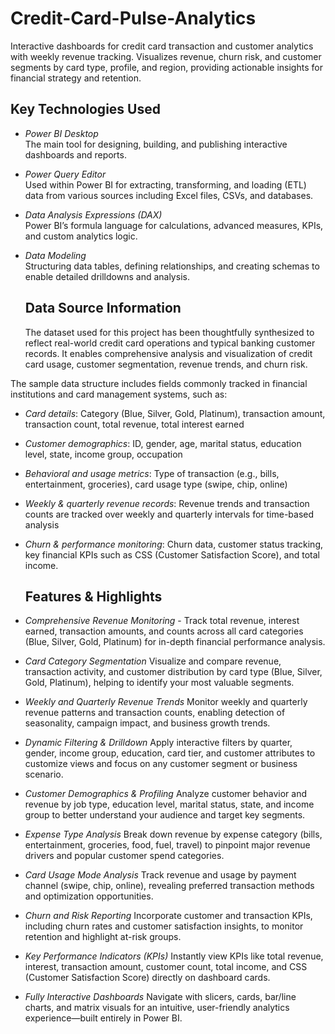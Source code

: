 # Credit-Card-Pulse-Analytics
Interactive dashboards for credit card transaction and customer analytics  with weekly revenue tracking.  Visualizes revenue, churn risk, and customer segments by card type, profile, and region, providing actionable insights for financial strategy and retention.

## Key Technologies Used

- *Power BI Desktop*  
  The main tool for designing, building, and publishing interactive dashboards and reports.

- *Power Query Editor*  
  Used within Power BI for extracting, transforming, and loading (ETL) data from various sources including Excel files, CSVs, and databases.

- *Data Analysis Expressions (DAX)*  
  Power BI’s formula language for calculations, advanced measures, KPIs, and custom analytics logic.

- *Data Modeling*  
  Structuring data tables, defining relationships, and creating schemas to enable detailed drilldowns and analysis.

  ## Data Source Information

  The dataset used for this project has been thoughtfully synthesized to reflect real-world credit card operations and typical banking customer records. It enables comprehensive analysis and visualization of credit card usage, customer segmentation, revenue trends, and churn risk.

The sample data structure includes fields commonly tracked in financial institutions and card management systems, such as:

- *Card details*:  Category (Blue, Silver, Gold, Platinum), transaction amount, transaction count, total revenue, total interest earned

- *Customer demographics*:  ID, gender, age, marital status, education level, state, income group, occupation

- *Behavioral and usage metrics*:  Type of transaction (e.g., bills, entertainment, groceries), card usage type (swipe, chip, online)

- *Weekly & quarterly revenue records*:  Revenue trends and transaction counts are tracked over weekly and quarterly intervals for time-based analysis

- *Churn & performance monitoring*:  Churn data, customer status tracking, key financial KPIs such as CSS (Customer Satisfaction Score), and total income.

  ## Features & Highlights
  
- *Comprehensive Revenue Monitoring* - Track total revenue, interest earned, transaction amounts, and counts across all card categories (Blue, Silver, Gold, Platinum) for in-depth financial performance analysis.

- *Card Category Segmentation*
Visualize and compare revenue, transaction activity, and customer distribution by card type (Blue, Silver, Gold, Platinum), helping to identify your most valuable segments.

- *Weekly and Quarterly Revenue Trends*
Monitor weekly and quarterly revenue patterns and transaction counts, enabling detection of seasonality, campaign impact, and business growth trends.

- *Dynamic Filtering & Drilldown*
Apply interactive filters by quarter, gender, income group, education, card tier, and customer attributes to customize views and focus on any customer segment or business scenario.

- *Customer Demographics & Profiling*
Analyze customer behavior and revenue by job type, education level, marital status, state, and income group to better understand your audience and target key segments.

- *Expense Type Analysis*
Break down revenue by expense category (bills, entertainment, groceries, food, fuel, travel) to pinpoint major revenue drivers and popular customer spend categories.

- *Card Usage Mode Analysis*
Track revenue and usage by payment channel (swipe, chip, online), revealing preferred transaction methods and optimization opportunities.

- *Churn and Risk Reporting*
Incorporate customer and transaction KPIs, including churn rates and customer satisfaction insights, to monitor retention and highlight at-risk groups.

- *Key Performance Indicators (KPIs)*
Instantly view KPIs like total revenue, interest, transaction amount, customer count, total income, and CSS (Customer Satisfaction Score) directly on dashboard cards.

- *Fully Interactive Dashboards*
Navigate with slicers, cards, bar/line charts, and matrix visuals for an intuitive, user-friendly analytics experience—built entirely in Power BI.
